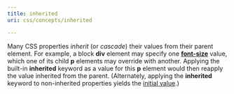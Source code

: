 ```yaml
---
title: inherited
uri: css/concepts/inherited

---
```

Many CSS properties *inherit* (or *cascade*) their values from their parent element. For example, a block **div** element may specify one [**font-size**](/css/properties/font-size) value, which one of its child **p** elements may override with another. Applying the built-in **inherited** keyword as a value for this **p** element would then reapply the value inherited from the parent. (Alternately, applying the **inherited** keyword to non-inherited properties yields the [initial value](/css/concepts/initial_value).)
